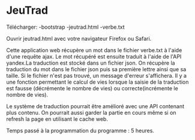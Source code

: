 # JeuTrad

Télécharger:
  -bootstrap
  -jeutrad.html
  -verbe.txt
  
Ouvrir jeutrad.html avec votre navigateur Firefox ou Safari.

Cette application web récupère un mot dans le fichier verbe.txt à l'aide d'une requête ajax. Le mot récupéré est ensuite traduit à l'aide de l'API yandex.La traduction est stocké dans un fichier json. On récupère la traduction du mot dans le fichier json puis sa première lettre ainsi que sa taille.
Si le fichier n'est pas trouvé, un message d'erreur s'affichera.
Il y a une fonction permettant le calcul de vies lorsque la saisie de la traduction est fausse (décrémente le nombre de vies) ou correcte(incrémente le nombre de vies).

Le système de traduction pourrait être amélioré avec une API contenant plus contenu.
On pourrait aussi garder la partie en cours même si on refresh la page en utilisant le cache web.

Temps passé à la programmation du programme : 5 heures.
